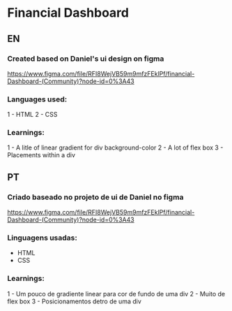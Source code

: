 # Financial Dashboard

## EN

### Created based on Daniel's ui design on figma
https://www.figma.com/file/RFI8WejVB59m9mfzFEklPf/financial-Dashboard-(Community)?node-id=0%3A43

### Languages used:
1 - HTML
2 - CSS

### Learnings:
1 - A litle of linear gradient for div background-color
2 - A lot of flex box
3 - Placements within a div

## PT

### Criado baseado no projeto de ui de Daniel no figma
https://www.figma.com/file/RFI8WejVB59m9mfzFEklPf/financial-Dashboard-(Community)?node-id=0%3A43

### Linguagens usadas:
* HTML
* CSS

### Learnings:
1 - Um pouco de gradiente linear para cor de fundo de uma div
2 - Muito de flex box
3 - Posicionamentos detro de uma div
